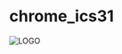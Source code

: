 # chrome_ics31

![LOGO](https://raw.githubusercontent.com/CodingDingDong/discord_ics31/main/discord.png)